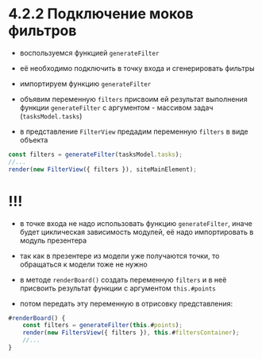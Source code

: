 # 4.2.2 Подключение моков фильтров

- воспользуемся функцией `generateFilter`

- её необходимо подключить в точку входа и сгенерировать фильтры

- импортируем функцию `generateFilter`

- объявим переменную `filters` присвоим ей результат выполнения функции `generateFilter` с аргументом - массивом задач (`tasksModel.tasks`)

- в представление `FilterView` предадим переменную `filters` в виде объекта

```js
const filters = generateFilter(tasksModel.tasks);
//...
render(new FilterView({ filters }), siteMainElement);
```

# !!! 

- в точке входа не надо использовать функцию `generateFilter`, иначе будет циклическая зависимость модулей, её надо импортировать в модуль презентера

- так как в презентере из модели уже получаются точки, то обращаться к модели тоже не нужно

- в методе `renderBoard()` создать переменную `filters` и в неё присвоить результат функции с аргументом `this.#points`

- потом передать эту переменную в отрисовку представления:

```js
#renderBoard() {
    const filters = generateFilter(this.#points);
    render(new FiltersView({ filters }), this.#filtersContainer);
    //...
}